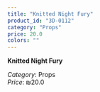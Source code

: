 ```yaml
---
title: "Knitted Night Fury"
product_id: "3D-0112"
category: "Props"
price: 20.0
colors: ""
---
```


**Knitted Night Fury**

*Category*: Props  
*Price*: ₪20.0

